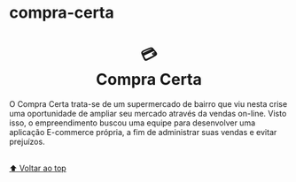 # compra-certa
<h1 align="center">
💳<br>Compra Certa 
</h1>

<p>
    O Compra Certa trata-se de um supermercado de bairro que viu nesta crise uma oportunidade de ampliar seu mercado através da vendas on-line. Visto isso, o empreendimento buscou uma equipe para desenvolver uma aplicação E-commerce própria, a fim de administrar suas vendas e evitar prejuízos.
</p>

<br>[⬆ Voltar ao top](#compra-certa) <br>